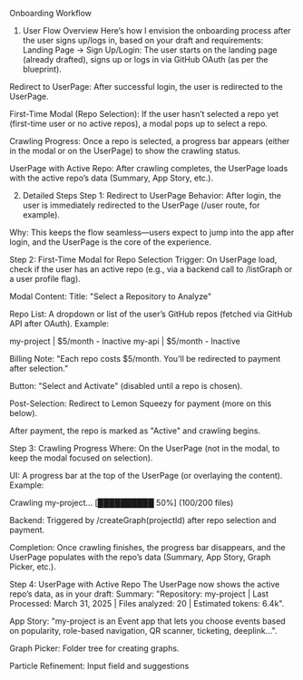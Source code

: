 Onboarding Workflow
1. User Flow Overview
Here’s how I envision the onboarding process after the user signs up/logs in, based on your draft and requirements:
Landing Page → Sign Up/Login: The user starts on the landing page (already drafted), signs up or logs in via GitHub OAuth (as per the blueprint).

Redirect to UserPage: After successful login, the user is redirected to the UserPage.

First-Time Modal (Repo Selection): If the user hasn’t selected a repo yet (first-time user or no active repos), a modal pops up to select a repo.

Crawling Progress: Once a repo is selected, a progress bar appears (either in the modal or on the UserPage) to show the crawling status.

UserPage with Active Repo: After crawling completes, the UserPage loads with the active repo’s data (Summary, App Story, etc.).

2. Detailed Steps
Step 1: Redirect to UserPage
Behavior: After login, the user is immediately redirected to the UserPage (/user route, for example).

Why: This keeps the flow seamless—users expect to jump into the app after login, and the UserPage is the core of the experience.

Step 2: First-Time Modal for Repo Selection
Trigger: On UserPage load, check if the user has an active repo (e.g., via a backend call to /listGraph or a user profile flag).

Modal Content:
Title: "Select a Repository to Analyze"

Repo List: A dropdown or list of the user’s GitHub repos (fetched via GitHub API after OAuth).
Example: 

my-project | $5/month - Inactive
my-api     | $5/month - Inactive

Billing Note: "Each repo costs $5/month. You’ll be redirected to payment after selection."

Button: "Select and Activate" (disabled until a repo is chosen).

Post-Selection:
Redirect to Lemon Squeezy for payment (more on this below).

After payment, the repo is marked as "Active" and crawling begins.

Step 3: Crawling Progress
Where: On the UserPage (not in the modal, to keep the modal focused on selection).

UI: A progress bar at the top of the UserPage (or overlaying the content).
Example: 

Crawling my-project... [██████████ 50%] (100/200 files)

Backend: Triggered by /createGraph(projectId) after repo selection and payment.

Completion: Once crawling finishes, the progress bar disappears, and the UserPage populates with the repo’s data (Summary, App Story, Graph Picker, etc.).

Step 4: UserPage with Active Repo
The UserPage now shows the active repo’s data, as in your draft:
Summary: "Repository: my-project | Last Processed: March 31, 2025 | Files analyzed: 20 | Estimated tokens: 6.4k".

App Story: "my-project is an Event app that lets you choose events based on popularity, role-based navigation, QR scanner, ticketing, deeplink...".

Graph Picker: Folder tree for creating graphs.

Particle Refinement: Input field and suggestions

